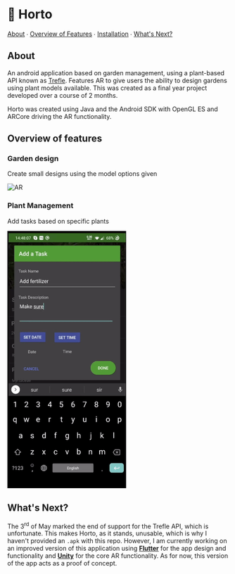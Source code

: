 # 🌼 Horto

[About](#About) ∙ [Overview of Features](#Overview-of-features) ∙ [Installation](#Installation) ∙ [What's Next?](#What's-Next)

## About

An android application based on garden management, using a plant-based API known as [Trefle](https://github.com/treflehq/trefle-api). Features AR to give users the ability to design gardens using plant models available. This was created as a final year project developed over a course of 2 months.

Horto was created using Java and the Android SDK with OpenGL ES and ARCore driving the AR functionality.

## Overview of features

### Garden design

Create small designs using the model options given

![AR](images/demo.gif)

### Plant Management

Add tasks based on specific plants

![Plant](images/demo2.gif)

## What's Next?

The 3<sup>rd</sup> of May marked the end of support for the Trefle API, which is unfortunate. This makes Horto, as it stands, unusable, which is why I haven't provided an `.apk` with this repo. However, I am currently working on an improved version of this application using [**Flutter**](https://flutter.dev/) for the app design and functionality and [**Unity**](https://unity3d.com) for the core AR functionality. As for now, this version of the app acts as a proof of concept.

